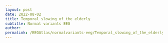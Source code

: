 ```yaml
---
layout: post
date: 2022-08-02 
title: Temporal slowing of the elderly 
subtitle: Normal variants EEG
author: 
permalink: /EEGAtlas/normalvariants-eeg/Temporal_slowing_of_the_elderly
---
```



